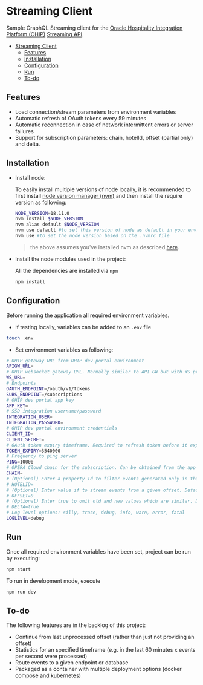# Streaming Client

Sample GraphQL Streaming client for the [Oracle Hospitality Integration Platform (OHIP)](https://www.oracle.com/uk/industries/hospitality/integration-platform/) [Streaming API](https://blogs.oracle.com/hospitality/post/ohip-introduces-state-of-the-art-streaming-api-and-rich-analytics).

- [Streaming Client](#streaming-client)
  - [Features](#features)
  - [Installation](#installation)
  - [Configuration](#configuration)
  - [Run](#run)
  - [To-do](#to-do)

## Features

- Load connection/stream parameters from environment variables
- Automatic refresh of OAuth tokens every 59 minutes
- Automatic reconnection in case of network intermittent errors or server failures
- Support for subscription parameters: chain, hotelId, offset (partial only) and delta.

## Installation

- Install node:

  To easily install multiple versions of node locally, it is recommended to first install [node version manager (nvm)](https://github.com/nvm-sh/nvm) and then install the require version as following:

  ```bash
  NODE_VERSION=18.11.0
  nvm install $NODE_VERSION
  nvm alias default $NODE_VERSION
  nvm use default #to set this version of node as default in your environment
  nvm use #to set the node version based on the .nvmrc file
  ```

  > the above assumes you've installed nvm as described [here](https://github.com/nvm-sh/nvm).

- Install the node modules used in the project:

  All the dependencies are installed via `npm`

  ```bash
  npm install
  ```

## Configuration

Before running the application all required environment variables.

- If testing locally, variables can be added to an `.env` file

```bash
touch .env
```

- Set environment variables as following:
  
```bash
# OHIP gateway URL from OHIP dev portal environment
APIGW_URL=
# OHIP websocket gateway URL. Normally similar to API GW but with WS protocol
WS_URL=
# Endpoints
OAUTH_ENDPOINT=/oauth/v1/tokens
SUBS_ENDPOINT=/subscriptions
# OHIP dev portal app key
APP_KEY=
# SSD integration username/password
INTEGRATION_USER=
INTEGRATION_PASSWORD=
# OHIP dev portal environment credentials
CLIENT_ID=
CLIENT_SECRET=
# OAuth token expiry timeframe. Required to refresh token before it expires and connection is interrupted
TOKEN_EXPIRY=3540000
# Frequency to ping server
PING=10000
# OPERA Cloud chain for the subscription. Can be obtained from the app subscription in dev portal
CHAIN=
# (Optional) Enter a property Id to filter events generated only in that property
# HOTELID=
# (Optional) Enter value if to stream events from a given offset. Default is 0 (meaning all prior events up to 7 days all wil be streamed)
# OFFSET=0
# (Optional) Enter true to omit old and new values which are similar. Default is false
# DELTA=true
# Log level options: silly, trace, debug, info, warn, error, fatal
LOGLEVEL=debug
```

## Run

Once all required environment variables have been set, project can be run by executing:

```bash
npm start
```

To run in development mode, execute

```bash
npm run dev
```

## To-do

The following features are in the backlog of this project:

- Continue from last unprocessed offset (rather than just not providing an offset)
- Statistics for an specified timeframe (e.g. in the last 60 minutes x events per second were processed)
- Route events to a given endpoint or database
- Packaged as a container with multiple deployment options (docker compose and kubernetes)
